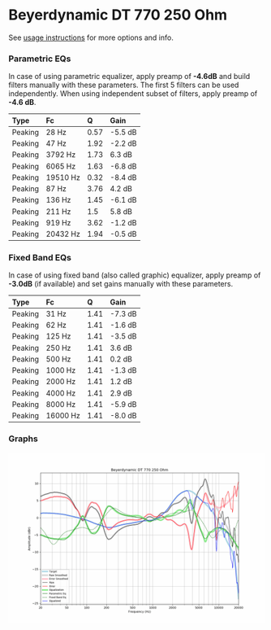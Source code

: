 # Beyerdynamic DT 770 250 Ohm
See [usage instructions](https://github.com/jaakkopasanen/AutoEq#usage) for more options and info.

### Parametric EQs
In case of using parametric equalizer, apply preamp of **-4.6dB** and build filters manually
with these parameters. The first 5 filters can be used independently.
When using independent subset of filters, apply preamp of **-4.6 dB**.

| Type    | Fc       |    Q | Gain    |
|:--------|:---------|:-----|:--------|
| Peaking | 28 Hz    | 0.57 | -5.5 dB |
| Peaking | 47 Hz    | 1.92 | -2.2 dB |
| Peaking | 3792 Hz  | 1.73 | 6.3 dB  |
| Peaking | 6065 Hz  | 1.63 | -6.8 dB |
| Peaking | 19510 Hz | 0.32 | -8.4 dB |
| Peaking | 87 Hz    | 3.76 | 4.2 dB  |
| Peaking | 136 Hz   | 1.45 | -6.1 dB |
| Peaking | 211 Hz   | 1.5  | 5.8 dB  |
| Peaking | 919 Hz   | 3.62 | -1.2 dB |
| Peaking | 20432 Hz | 1.94 | -0.5 dB |

### Fixed Band EQs
In case of using fixed band (also called graphic) equalizer, apply preamp of **-3.0dB**
(if available) and set gains manually with these parameters.

| Type    | Fc       |    Q | Gain    |
|:--------|:---------|:-----|:--------|
| Peaking | 31 Hz    | 1.41 | -7.3 dB |
| Peaking | 62 Hz    | 1.41 | -1.6 dB |
| Peaking | 125 Hz   | 1.41 | -3.5 dB |
| Peaking | 250 Hz   | 1.41 | 3.6 dB  |
| Peaking | 500 Hz   | 1.41 | 0.2 dB  |
| Peaking | 1000 Hz  | 1.41 | -1.3 dB |
| Peaking | 2000 Hz  | 1.41 | 1.2 dB  |
| Peaking | 4000 Hz  | 1.41 | 2.9 dB  |
| Peaking | 8000 Hz  | 1.41 | -5.9 dB |
| Peaking | 16000 Hz | 1.41 | -8.0 dB |

### Graphs
![](./Beyerdynamic%20DT%20770%20250%20Ohm.png)